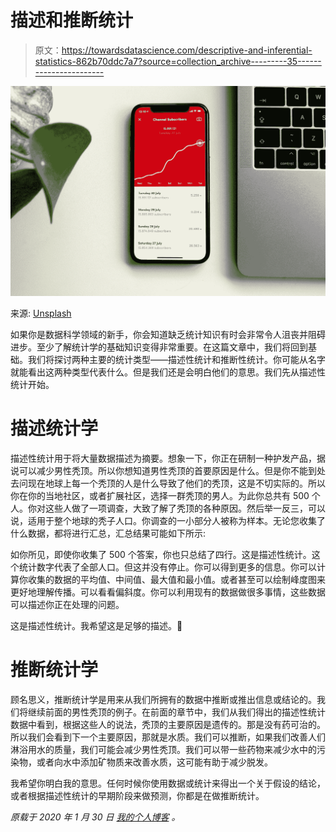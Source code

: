 # 描述和推断统计

> 原文：<https://towardsdatascience.com/descriptive-and-inferential-statistics-862b70ddc7a7?source=collection_archive---------35----------------------->

![](img/b5f64a3963766cf02e83092845a35899.png)

来源: [Unsplash](https://unsplash.com/photos/tvzykmBf3r0)

如果你是数据科学领域的新手，你会知道缺乏统计知识有时会非常令人沮丧并阻碍进步。至少了解统计学的基础知识变得非常重要。在这篇文章中，我们将回到基础。我们将探讨两种主要的统计类型——描述性统计和推断性统计。你可能从名字就能看出这两种类型代表什么。但是我们还是会明白他们的意思。我们先从描述性统计开始。

# 描述统计学

描述性统计用于将大量数据描述为摘要。想象一下，你正在研制一种护发产品，据说可以减少男性秃顶。所以你想知道男性秃顶的首要原因是什么。但是你不能到处去问现在地球上每一个秃顶的人是什么导致了他们的秃顶，这是不切实际的。所以你在你的当地社区，或者扩展社区，选择一群秃顶的男人。为此你总共有 500 个人。你对这些人做了一项调查，大致了解了秃顶的各种原因。然后举一反三，可以说，适用于整个地球的秃子人口。你调查的一小部分人被称为样本。无论您收集了什么数据，都将进行汇总，汇总结果可能如下所示:

如你所见，即使你收集了 500 个答案，你也只总结了四行。这是描述性统计。这个统计数字代表了全部人口。但这并没有停止。你可以得到更多的信息。你可以计算你收集的数据的平均值、中间值、最大值和最小值。或者甚至可以绘制峰度图来更好地理解传播。可以看看偏斜度。你可以利用现有的数据做很多事情，这些数据可以描述你正在处理的问题。

这是描述性统计。我希望这是足够的描述。🙂

# 推断统计学

顾名思义，推断统计学是用来从我们所拥有的数据中推断或推出信息或结论的。我们将继续前面的男性秃顶的例子。在前面的章节中，我们从我们得出的描述性统计数据中看到，根据这些人的说法，秃顶的主要原因是遗传的。那是没有药可治的。所以我们会看到下一个主要原因，那就是水质。我们可以推断，如果我们改善人们淋浴用水的质量，我们可能会减少男性秃顶。我们可以带一些药物来减少水中的污染物，或者向水中添加矿物质来改善水质，这可能有助于减少脱发。

我希望你明白我的意思。任何时候你使用数据或统计来得出一个关于假设的结论，或者根据描述性统计的早期阶段来做预测，你都是在做推断统计。

*原载于 2020 年 1 月 30 日* [*我的个人博客*](https://blog.contactsunny.com/data-science/descriptive-statistics-and-inferential-statistics-the-two-types-of-statistics) *。*